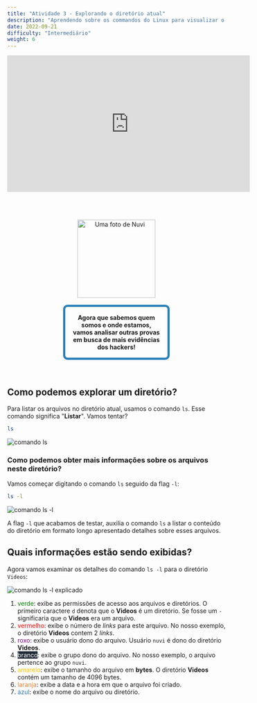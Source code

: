 ```yaml
---
title: "Atividade 3 - Explorando o diretório atual"
description: "Aprendendo sobre os commandos do Linux para visualizar o conteúdo do diretório atual"
date: 2022-09-21
difficulty: "Intermediário"
weight: 6
---
```


<iframe style="display: block; margin: auto;" width="560" height="315" src="https://www.youtube.com/embed/dSsed9cR9QI" alt="Um vídeo do YouTube sobre a atividade 3 - Explorando o diretório atual" frameborder="0" allow="accelerometer; autoplay; clipboard-write; encrypted-media; gyroscope; picture-in-picture" allowfullscreen>
</iframe>

<div style="margin: 1rem;padding: 2rem 2rem;text-align: center;">
    <div style="display: inline-block;padding: 1rem 1rem;vertical-align: middle;">
        <img src="../images/nuvi.PNG?" alt="Uma foto de Nuvi" width="180" height="180" />
    </div>
    <div style="display: inline-block;padding: 1rem 1rem;vertical-align: middle;width:50%;border:5px solid #2980b9;border-radius:10px;font-weight: bold;">
        Agora que sabemos quem somos e onde estamos, vamos analisar outras provas em busca de mais evidências dos hackers!
    </div>
</div>

## Como podemos explorar um diretório?

Para listar os arquivos no diretório atual, usamos o comando `ls`. Esse comando significa "**Listar**". Vamos tentar?

```sh
ls
```

![comando ls](../images/03_ls-command.png?classes=border,shadow)

### Como podemos obter mais informações sobre os arquivos neste diretório?

Vamos começar digitando o comando `ls` seguido da flag `-l`:

```sh
ls -l
```

![comando ls -l](../images/03_ls-l.png?classes=border,shadow)

A flag `-l` que acabamos de testar, auxilia o comando `ls` a listar o conteúdo do diretório em formato longo apresentado detalhes sobre esses arquivos.

## Quais informações estão sendo exibidas?

Agora vamos examinar os detalhes do comando `ls -l` para o diretório `Videos`:

![comando ls -l explicado](../images/03_ls-l-numbers.png?classes=border,shadow)

1. <span style="color:green">verde</span>: exibe as permissões de acesso aos arquivos e diretórios. O primeiro caractere `d` denota que o **Videos** é um diretório. Se fosse um `-` significaria que o **Videos** era um arquivo.
2. <span style="color:red">vermelho</span>: exibe o número de _links_ para este arquivo. No nosso exemplo, o diretório **Videos** contem 2 _links_.
3. <span style="color:purple">roxo</span>: exibe o usuário dono do arquivo. Usuário `nuvi` é dono do diretório **Videos**.
4. <span style="color:white;background-color:#232b36">branco</span>: exibe o grupo dono do arquivo. No nosso exemplo, o arquivo pertence ao grupo `nuvi`.
5. <span style="color:#ffc000">amarelo</span>: exibe o tamanho do arquivo em **bytes**. O diretório **Videos** contém um tamanho de 4096 bytes.
6. <span style="color:#ed7d31">laranja</span>: exibe a data e a hora em que o arquivo foi criado.
7. <span style="color:#2e75b6">azul</span>: exibe o nome do arquivo ou diretório.
